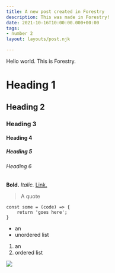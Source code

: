 ```yaml
---
title: A new post created in Forestry
description: This was made in Forestry!
date: 2021-10-16T10:00:00.000+00:00
tags:
- number 2
layout: layouts/post.njk

---
```

Hello world. This is Forestry.

# Heading 1

## Heading 2

### Heading 3

#### Heading 4

##### Heading 5

###### Heading 6

**Bold.** _Italic._ [Link.](https://google.com)

> A quote

    const some = (code) => {
    	return 'goes here';
    }

* an
* unordered list

1. an
2. ordered list

![](comparing-git-cmses/v1643091107/comparing-git-cmses/profile_xwgkee.jpg)